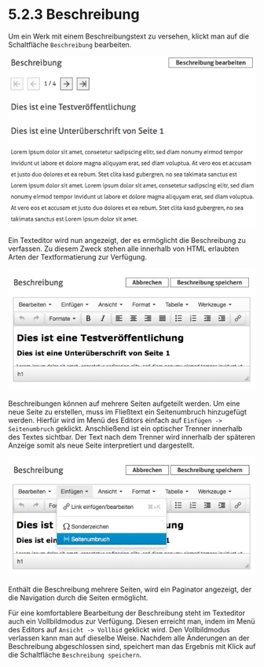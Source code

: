 # 5.2.3 Beschreibung

Um ein Werk mit einem Beschreibungstext zu versehen, klickt man auf die Schaltfläche `Beschreibung` bearbeiten.   


![](../../.gitbook/assets/beschreibungstext-hinzufuegen.png)

Ein Texteditor wird nun angezeigt, der es ermöglicht die Beschreibung zu verfassen. Zu diesem Zweck stehen alle innerhalb von HTML erlaubten Arten der Textformatierung zur Verfügung.  


![](../../.gitbook/assets/texteditor-zur-bearbeitung.png)

Beschreibungen können auf mehrere Seiten aufgeteilt werden. Um eine neue Seite zu erstellen, muss im Fließtext ein Seitenumbruch hinzugefügt werden. Hierfür wird im Menü des Editors einfach auf `Einfügen -> Seitenumbruch` geklickt. Anschließend ist ein optischer Trenner innerhalb des Textes sichtbar. Der Text nach dem Trenner wird innerhalb der späteren Anzeige somit als neue Seite interpretiert und dargestellt.

![](../../.gitbook/assets/seitenumbruch-einfuegen.png)

Enthält die Beschreibung mehrere Seiten, wird ein Paginator angezeigt, der die Navigation durch die Seiten ermöglicht.

Für eine komfortablere Bearbeitung der Beschreibung steht im Texteditor auch ein Vollbildmodus zur Verfügung. Diesen erreicht man, indem im Menü des Editors auf `Ansicht -> Vollbid` geklickt wird. Den Vollbildmodus verlassen kann man auf dieselbe Weise. Nachdem alle Änderungen an der Beschreibung abgeschlossen sind, speichert man das Ergebnis mit Klick auf die Schaltfläche `Beschreibung speichern`.

